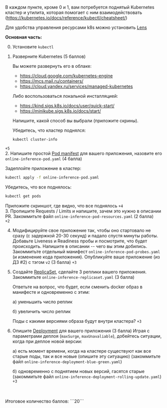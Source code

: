 В каждом пункте, кроме 0 и 1, вам потребуется поднятый Kubernetes кластер и утилита, которая помогает с ним взаимодействовать (https://kubernetes.io/docs/reference/kubectl/cheatsheet/)<br />

Для удобства управления ресурсами k8s можно установить [Lens](https://k8slens.dev/)<br />

**Основная часть:**

0. Установите `kubectl`
1. Разверните Kubernetes (5 баллов)

   Вы можете развернуть его в облаке:
   - https://cloud.google.com/kubernetes-engine
   - https://mcs.mail.ru/containers/
   - https://cloud.yandex.ru/services/managed-kubernetes

   Либо воспользоваться локальной инсталляцией:
   - https://kind.sigs.k8s.io/docs/user/quick-start/
   - https://minikube.sigs.k8s.io/docs/start/

   Напишите, какой способ вы выбрали (приложите скрины).

   Убедитесь, что кластер поднялся:
   ```bash
   kubectl cluster-info
   ```
```+5```<br />
2. Напишите простой [Pod manifest](https://kubernetes.io/docs/concepts/workloads/pods/) для вашего приложения, назовите его `online-inference-pod.yaml` (4 балла)

   Задеплойте приложение в кластер:
   ```bash
   kubectl apply -f online-inference-pod.yaml
   ```
   Убедитесь, что все поднялось:
   ```bash
   kubectl get pods
   ```
   Приложите скриншот, где видно, что все поднялось
```+4```<br />
3. Пропишите Requests / Limits и напишите, зачем это нужно в описании PR. Закоммитьте файл `online-inference-pod-resources.yaml` (2 балла)<br />
```+2```<br />

4. Модифицируйте свое приложение так, чтобы оно стартовало не сразу (с задержкой 20-30 секунд) и падало спустя минуты работы. Добавьте Liveness и Readiness пробы и посмотрите, что будет происходить.
   Напишите в описании -- чего вы этим добились. Закоммитьте отдельный манифест `online-inference-pod-probes.yaml` (и изменение кода приложения). Опубликуйте ваше приложение (из ДЗ #2) с тэгом `v2` (3 балла) ```+3```<br />

5. Создайте [ReplicaSet](https://kubernetes.io/docs/concepts/workloads/controllers/replicaset/), сделайте 3 реплики вашего приложения. Закоммитьте `online-inference-replicaset.yaml` (3 балла) 

   Ответьте на вопрос, что будет, если сменить docker образ в манифесте и одновременно с этим:

   a) уменьшить число реплик

   б) увеличить число реплик

   Поды с какими версиями образа будут внутри кластера?
```+3```<br />
6. Опишите [Deployment](https://kubernetes.io/docs/concepts/workloads/controllers/deployment/) для вашего приложения (3 балла)
   Играя с параметрами деплоя (`maxSurge`, `maxUnavaliable`), добейтесь ситуации, когда при деплое новой версии:

   a) есть момент времени, когда на кластере существуют как все старые поды, так и все новые (опишите эту ситуацию) (закоммитьте файл `online-inference-deployment-blue-green.yaml`)

   б) одновременно с поднятием новых версий, гасятся старые (закоммитьте файл `online-inference-deployment-rolling-update.yaml`)
```+3```<br />
<br />
<br />
Итоговое количество баллов: ```20```<br />
<br />
<br />
<br />
